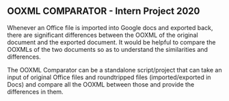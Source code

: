 ## OOXML COMPARATOR - Intern Project 2020

Whenever an Office file is imported into Google docs and exported back, there are significant differences between the OOXML of the original document and the exported document. It would be helpful to compare the OOXMLs of the two documents so as to understand the similarities and differences.


The OOXML Comparator can be a standalone script/project that can take an input of original Office files and roundtripped files (imported/exported in Docs) and compare all the OOXML between those and provide the differences in them.


